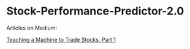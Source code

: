 # Stock-Performance-Predictor-2.0

Articles on Medium:

[Teaching a Machine to Trade Stocks, Part 1](https://medium.com/@marcosan93/teaching-a-machine-to-trade-stocks-like-warren-buffett-part-i-445849b208c6?source=friends_link&sk=401be8c0ee0963dffb51466c6ed47805)
